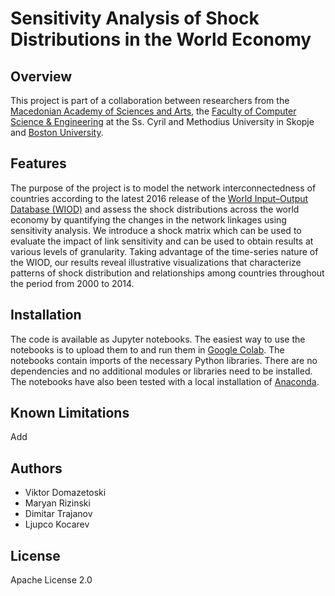 # Sensitivity Analysis of Shock Distributions in the World Economy

## Overview

This project is part of a collaboration between researchers from the [Macedonian Academy of Sciences and Arts](http://manu.edu.mk/), the [Faculty of Computer Science & Engineering](https://www.finki.ukim.mk/en) at the
Ss. Cyril and Methodius University in Skopje and [Boston University](http://www.bu.edu/).

## Features

The purpose of the project is to model the network interconnectedness of countries according to the latest 2016 release of the [World Input–Output Database (WIOD)](https://www.rug.nl/ggdc/valuechain/wiod/wiod-2016-release) and assess the shock distributions across the world economy by quantifying the changes in the network linkages using sensitivity analysis. We introduce a shock matrix which can be used to evaluate the impact of link sensitivity and can be used to obtain results at various levels of granularity. Taking advantage of the time-series nature of the WIOD, our results reveal illustrative visualizations that characterize patterns of shock distribution and relationships among countries throughout the period from 2000 to 2014.

## Installation

The code is available as Jupyter notebooks. The easiest way to use the notebooks is to upload them to and run them in [Google Colab](https://research.google.com/colaboratory). The notebooks contain imports of the necessary Python libraries. There are no dependencies and no additional modules or libraries need to be installed. The notebooks have also been tested with a local installation of [Anaconda](https://www.anaconda.com/).

## Known Limitations

Add

## Authors

- Viktor Domazetoski
- Maryan Rizinski
- Dimitar Trajanov
- Ljupco Kocarev

## License

Apache License 2.0

<!-- 
## Citation

If you use this project in your research, we would appreciate a citation to the following paper:
```bibtex
@article{rizinski2022ethically,
  title={Ethically Responsible Machine Learning in Fintech},
  author={Rizinski, Maryan and Peshov, Hristijan and Mishev, Kostadin and Chitkushev, Lubomir T and Vodenska, Irena and Trajanov, Dimitar},
  journal={IEEE Access},
  volume={10},
  pages={97531--97554},
  year={2022},
  publisher={IEEE}
}
``` -->
